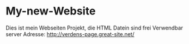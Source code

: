 # My-new-Website
Dies ist mein Webseiten Projekt, die HTML Datein sind frei Verwendbar
server Adresse: http://verdens-page.great-site.net/

